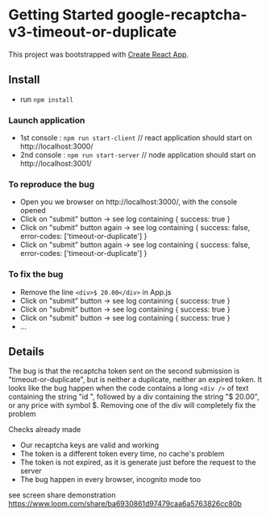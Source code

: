 # Getting Started google-recaptcha-v3-timeout-or-duplicate

This project was bootstrapped with [Create React App](https://github.com/facebook/create-react-app).

## Install

- run `npm install`

<!-- - Replaces the variables
  - `GOOGLE_RECAPTCHA_PUBLIC_KEY` in src/App.js
  - `GOOGLE_RECAPTCHA_SECRET_KEY` in server/index.js by your keys
- Add the recaptcha public key in the `<script />` of index.html after "render=" -->

<!-- ```
src/App.js
const GOOGLE_RECAPTCHA_PUBLIC_KEY = "your recaptcha public key"

server/index.js
const GOOGLE_RECAPTCHA_SECRET_KEY = "your recaptcha secret key"

index.html
<script src="https://www.google.com/recaptcha/api.js?render=yourRecaptchaPublicKey"></script>
``` -->

### Launch application

- 1st console : `npm run start-client` // react application should start on http://localhost:3000/
- 2nd console : `npm run start-server` // node application should start on http://localhost:3001/

### To reproduce the bug

- Open you we browser on http://localhost:3000/, with the console opened
- Click on "submit" button -> see log containing { success: true }
- Click on "submit" button again -> see log containing { success: false, error-codes: ['timeout-or-duplicate'] }
- Click on "submit" button again -> see log containing { success: false, error-codes: ['timeout-or-duplicate'] }

### To fix the bug

- Remove the line `<div>$ 20.00</div>` in App.js
- Click on "submit" button -> see log containing { success: true }
- Click on "submit" button -> see log containing { success: true }
- Click on "submit" button -> see log containing { success: true }
- ...

## Details

The bug is that the recaptcha token sent on the second submission is "timeout-or-duplicate", but is neither a duplicate, neither an expired token.
It looks like the bug happen when the code contains a long `<div />` of text containing the string "id ", followed by a div containing the string "$ 20.00", or any price with symbol $.
Removing one of the div will completely fix the problem

Checks already made

- Our recaptcha keys are valid and working
- The token is a different token every time, no cache's problem
- The token is not expired, as it is generate just before the request to the server
- The bug happen in every browser, incognito mode too

see screen share demonstration https://www.loom.com/share/ba6930861d97479caa6a5763826cc80b
